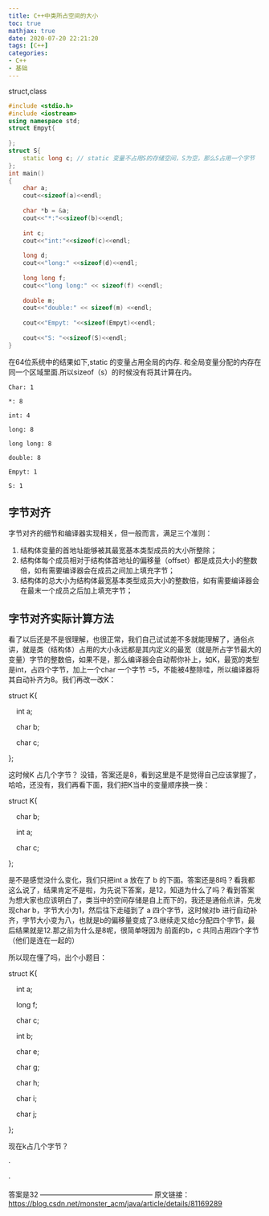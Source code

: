 ```yaml
---
title: C++中类所占空间的大小
toc: true
mathjax: true
date: 2020-07-20 22:21:20
tags: [C++]
categories:
- C++
- 基础
---
```


struct,class
<!--more-->
```C++
#include <stdio.h>
#include <iostream>
using namespace std;
struct Empyt{
    
};
struct S{
    static long c; // static 变量不占用S的存储空间，S为空，那么S占用一个字节
};
int main()
{
    char a;
    cout<<sizeof(a)<<endl;
    
    char *b = &a;
    cout<<"*:"<<sizeof(b)<<endl;
    
    int c;
    cout<<"int:"<<sizeof(c)<<endl;
 
    long d;
    cout<<"long:" <<sizeof(d)<<endl;
    
    long long f;
    cout<<"long long:" << sizeof(f) <<endl;
    
    double m;
    cout<<"double:" << sizeof(m) <<endl;
 
    cout<<"Empyt: "<<sizeof(Empyt)<<endl;
    
    cout<<"S: "<<sizeof(S)<<endl;
}
```

在64位系统中的结果如下,static 的变量占用全局的内存. 和全局变量分配的内存在同一个区域里面.所以sizeof（s）的时候没有将其计算在内。
```
Char: 1

*: 8

int: 4

long: 8

long long: 8

double: 8

Empyt: 1

S: 1
```

## 字节对齐
字节对齐的细节和编译器实现相关，但一般而言，满足三个准则：

1) 结构体变量的首地址能够被其最宽基本类型成员的大小所整除；
2) 结构体每个成员相对于结构体首地址的偏移量（offset）都是成员大小的整数倍，如有需要编译器会在成员之间加上填充字节；
3) 结构体的总大小为结构体最宽基本类型成员大小的整数倍，如有需要编译器会在最末一个成员之后加上填充字节；

## 字节对齐实际计算方法
看了以后还是不是很理解，也很正常，我们自己试试差不多就能理解了，通俗点讲，就是类（结构体）占用的大小永远都是其内定义的最宽（就是所占字节最大的变量）字节的整数倍，如果不是，那么编译器会自动帮你补上，如K，最宽的类型是int，占四个字节，加上一个char 一个字节 =5，不能被4整除哇，所以编译器将其自动补齐为8。我们再改一改K：

struct K{

    int a;

    char b;

    char c;

};

这时候K 占几个字节？ 没错，答案还是8，看到这里是不是觉得自己应该掌握了， 哈哈，还没有，我们再看下面，我们把K当中的变量顺序换一换：

struct K{

    char b;

    int a;

    char c;

};

是不是感觉没什么变化，我们只把int a 放在了 b 的下面。答案还是8吗？看我都这么说了，结果肯定不是啦，为先说下答案，是12，知道为什么了吗？看到答案为想大家也应该明白了，类当中的空间存储是自上而下的，我还是通俗点讲，先发现char b，字节大小为1，然后往下走碰到了 a 四个字节，这时候对b 进行自动补齐，字节大小变为八，也就是b的偏移量变成了3.继续走又给c分配四个字节，最后结果就是12.那之前为什么是8呢，很简单呀因为 前面的b，c 共同占用四个字节（他们是连在一起的）

所以现在懂了吗，出个小题目：

struct K{

    int a;

    long f;

    char c;

    int b;

    char e;

    char g;

    char h;

    char i;

    char j;

};

现在k占几个字节？


·

·

答案是32
————————————————
原文链接：https://blog.csdn.net/monster_acm/java/article/details/81169289
